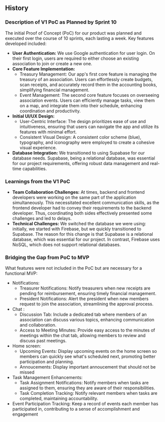 ## History
### Description of V1 PoC as Planned by Sprint 10

The initial Proof of Concept (PoC) for our product was planned and executed over the course of 10 sprints, each lasting a week. Key features developed included:

- **User Authentication:**
  We use Google authentication for user login. On their first login, users are required to either choose an existing association to join or create a new one.
- **Core Feature Implementation:**
  - Treasury Management: Our app's first core feature is managing the treasury of an association. Users can effortlessly create budgets, scan receipts, and accurately record them in the accounting books, simplifying financial management.
  - Event Management: The second core feature focuses on overseeing association events. Users can efficiently manage tasks, view them on a map, and integrate them into their schedule, enhancing coordination and productivity.
- **Initial UI/UX Design:**
  - User-Centric Interface: The design prioritizes ease of use and intuitiveness, ensuring that users can navigate the app and utilize its features with minimal effort.
  - Consistent Visual Design: A consistent color scheme (blue), typography, and iconography were employed to create a cohesive visual experience.
- **Database Integration:** We transitioned to using Supabase for our database needs. Supabase, being a relational database, was essential for our project requirements, offering robust data management and real-time capabilities.
### Learnings from the V1 PoC

- **Team Collaboration Challenges:**
At times, backend and frontend developers were working on the same part of the application simultaneously. This necessitated excellent communication skills, as the frontend developer had to convey their requirements to the backend developer. Thus, coordinating both sides effectively presented some challenges and led to delays.
- **Technical Challenges:**
We switched the database we were using: initially, we started with Firebase, but we quickly transitioned to Supabase. The reason for this change is that Supabase is a relational database, which was essential for our project. In contrast, Firebase uses NoSQL, which does not support relational databases.

### Bridging the Gap from PoC to MVP
What features were not included in the PoC but are necessary for a functional MVP: 
- Notifications:
  - Treasurer Notifications: Notify treasurers when new receipts are pending for reimbursement, ensuring timely financial management.
  - President Notifications: Alert the president when new members request to join the association, streamlining the approval process.
- Chat :
  - Discussion Tab: Include a dedicated tab where members of an association can discuss various topics, enhancing communication and collaboration.
  - Access to Meeting Minutes: Provide easy access to the minutes of meetings within the chat tab, allowing members to review and discuss past meetings.
- Home screen:
  - Upcoming Events: Display upcoming events on the home screen so members can quickly see what's scheduled next, promoting better participation and planning.
  - Annoucements: Display important annoucement that should not be missed
- Task Management Enhancements:
  - Task Assignment Notifications: Notify members when tasks are assigned to them, ensuring they are aware of their responsibilities.
  - Task Completion Tracking: Notify relevant members when tasks are completed, maintaining accountability.
- Event Participation Tracking: Keep a record of events each member has participated in, contributing to a sense of accomplishment and engagement




